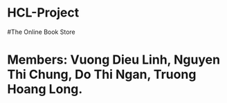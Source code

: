 # HCL-Project
#The Online Book Store
# Members: Vuong Dieu Linh, Nguyen Thi Chung, Do Thi Ngan, Truong Hoang Long.
